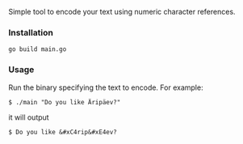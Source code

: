 Simple tool to encode your text using numeric character references.
### Installation
```
go build main.go
```

### Usage
Run the binary specifying the text to encode. 
For example:
```
$ ./main "Do you like Äripäev?"
```
it will output
```
$ Do you like &#xC4rip&#xE4ev?
```
